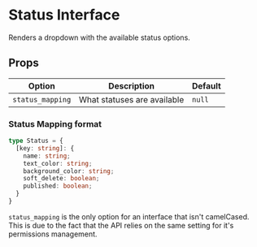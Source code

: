 # Status Interface

Renders a dropdown with the available status options.

## Props

| Option           | Description                 | Default |
|------------------|-----------------------------|---------|
| `status_mapping` | What statuses are available | `null`  |

### Status Mapping format

```ts
type Status = {
  [key: string]: {
    name: string;
    text_color: string;
    background_color: string;
    soft_delete: boolean;
    published: boolean;
  }
}
```

`status_mapping` is the only option for an interface that isn't camelCased. This is due to the fact
that the API relies on the same setting for it's permissions management.
